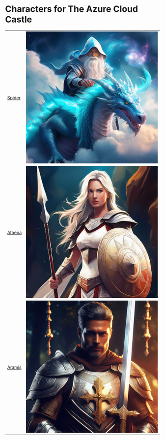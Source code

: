 
# Characters for The Azure Cloud Castle

|  |  |
|------|---------|
| [Spider](/characters/azure-cloud-castle/wizard.md) | ![Spider - the Azure Cloud Wizard.[small]](/static/images/characters/azure-cloud-castle/azure-cloud-wizard-small.md.jpg)|
|[Athena](/characters/azure-cloud-castle/huntress.md)| ![Athena - the huntress.[small]](/static/images/characters/azure-cloud-castle/athena-the-huntress-small.md.jpg)|
|[Aramis](/characters/azure-cloud-castle/paladin.md)| ![Aramis - the holy Paladin.[small]](/static/images/characters/azure-cloud-castle/aramis-the-holy-paladin-small.md.jpg)|